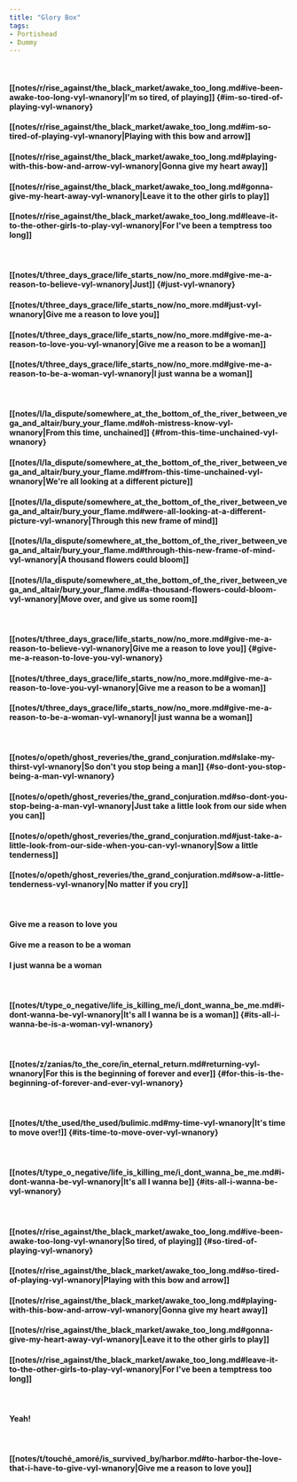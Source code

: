 ```yaml
---
title: "Glory Box"
tags:
- Portishead
- Dummy
---
```

&nbsp;
#### [[notes/r/rise_against/the_black_market/awake_too_long.md#ive-been-awake-too-long-vyl-wnanory|I'm so tired, of playing]] {#im-so-tired-of-playing-vyl-wnanory}
#### [[notes/r/rise_against/the_black_market/awake_too_long.md#im-so-tired-of-playing-vyl-wnanory|Playing with this bow and arrow]]
#### [[notes/r/rise_against/the_black_market/awake_too_long.md#playing-with-this-bow-and-arrow-vyl-wnanory|Gonna give my heart away]]
#### [[notes/r/rise_against/the_black_market/awake_too_long.md#gonna-give-my-heart-away-vyl-wnanory|Leave it to the other girls to play]]
#### [[notes/r/rise_against/the_black_market/awake_too_long.md#leave-it-to-the-other-girls-to-play-vyl-wnanory|For I've been a temptress too long]]
&nbsp;
#### [[notes/t/three_days_grace/life_starts_now/no_more.md#give-me-a-reason-to-believe-vyl-wnanory|Just]] {#just-vyl-wnanory}
#### [[notes/t/three_days_grace/life_starts_now/no_more.md#just-vyl-wnanory|Give me a reason to love you]]
#### [[notes/t/three_days_grace/life_starts_now/no_more.md#give-me-a-reason-to-love-you-vyl-wnanory|Give me a reason to be a woman]]
#### [[notes/t/three_days_grace/life_starts_now/no_more.md#give-me-a-reason-to-be-a-woman-vyl-wnanory|I just wanna be a woman]]
&nbsp;
#### [[notes/l/la_dispute/somewhere_at_the_bottom_of_the_river_between_vega_and_altair/bury_your_flame.md#oh-mistress-know-vyl-wnanory|From this time, unchained]] {#from-this-time-unchained-vyl-wnanory}
#### [[notes/l/la_dispute/somewhere_at_the_bottom_of_the_river_between_vega_and_altair/bury_your_flame.md#from-this-time-unchained-vyl-wnanory|We're all looking at a different picture]]
#### [[notes/l/la_dispute/somewhere_at_the_bottom_of_the_river_between_vega_and_altair/bury_your_flame.md#were-all-looking-at-a-different-picture-vyl-wnanory|Through this new frame of mind]]
#### [[notes/l/la_dispute/somewhere_at_the_bottom_of_the_river_between_vega_and_altair/bury_your_flame.md#through-this-new-frame-of-mind-vyl-wnanory|A thousand flowers could bloom]]
#### [[notes/l/la_dispute/somewhere_at_the_bottom_of_the_river_between_vega_and_altair/bury_your_flame.md#a-thousand-flowers-could-bloom-vyl-wnanory|Move over, and give us some room]]
&nbsp;
#### [[notes/t/three_days_grace/life_starts_now/no_more.md#give-me-a-reason-to-believe-vyl-wnanory|Give me a reason to love you]] {#give-me-a-reason-to-love-you-vyl-wnanory}
#### [[notes/t/three_days_grace/life_starts_now/no_more.md#give-me-a-reason-to-love-you-vyl-wnanory|Give me a reason to be a woman]]
#### [[notes/t/three_days_grace/life_starts_now/no_more.md#give-me-a-reason-to-be-a-woman-vyl-wnanory|I just wanna be a woman]]
&nbsp;
#### [[notes/o/opeth/ghost_reveries/the_grand_conjuration.md#slake-my-thirst-vyl-wnanory|So don't you stop being a man]] {#so-dont-you-stop-being-a-man-vyl-wnanory}
#### [[notes/o/opeth/ghost_reveries/the_grand_conjuration.md#so-dont-you-stop-being-a-man-vyl-wnanory|Just take a little look from our side when you can]]
#### [[notes/o/opeth/ghost_reveries/the_grand_conjuration.md#just-take-a-little-look-from-our-side-when-you-can-vyl-wnanory|Sow a little tenderness]]
#### [[notes/o/opeth/ghost_reveries/the_grand_conjuration.md#sow-a-little-tenderness-vyl-wnanory|No matter if you cry]]
&nbsp;
#### Give me a reason to love you
#### Give me a reason to be a woman
#### I just wanna be a woman
&nbsp;
#### [[notes/t/type_o_negative/life_is_killing_me/i_dont_wanna_be_me.md#i-dont-wanna-be-vyl-wnanory|It's all I wanna be is a woman]] {#its-all-i-wanna-be-is-a-woman-vyl-wnanory}
&nbsp;
#### [[notes/z/zanias/to_the_core/in_eternal_return.md#returning-vyl-wnanory|For this is the beginning of forever and ever]] {#for-this-is-the-beginning-of-forever-and-ever-vyl-wnanory}
&nbsp;
#### [[notes/t/the_used/the_used/bulimic.md#my-time-vyl-wnanory|It's time to move over!]] {#its-time-to-move-over-vyl-wnanory}
&nbsp;
#### [[notes/t/type_o_negative/life_is_killing_me/i_dont_wanna_be_me.md#i-dont-wanna-be-vyl-wnanory|It's all I wanna be]] {#its-all-i-wanna-be-vyl-wnanory}
&nbsp;
#### [[notes/r/rise_against/the_black_market/awake_too_long.md#ive-been-awake-too-long-vyl-wnanory|So tired, of playing]] {#so-tired-of-playing-vyl-wnanory}
#### [[notes/r/rise_against/the_black_market/awake_too_long.md#so-tired-of-playing-vyl-wnanory|Playing with this bow and arrow]]
#### [[notes/r/rise_against/the_black_market/awake_too_long.md#playing-with-this-bow-and-arrow-vyl-wnanory|Gonna give my heart away]]
#### [[notes/r/rise_against/the_black_market/awake_too_long.md#gonna-give-my-heart-away-vyl-wnanory|Leave it to the other girls to play]]
#### [[notes/r/rise_against/the_black_market/awake_too_long.md#leave-it-to-the-other-girls-to-play-vyl-wnanory|For I've been a temptress too long]]
&nbsp;
#### Yeah!
&nbsp;
#### [[notes/t/touché_amoré/is_survived_by/harbor.md#to-harbor-the-love-that-i-have-to-give-vyl-wnanory|Give me a reason to love you]]
